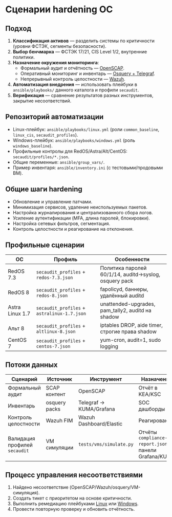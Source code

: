 # Сценарии hardening ОС

## Подход
1. **Классификация активов** — разделить системы по критичности (уровни ФСТЭК, сегменты безопасности).
2. **Выбор бенчмарка** — ФСТЭК 17/21, CIS Level 1/2, внутренние политики.
3. **Назначение окружения мониторинга**:
   - Формальный аудит и отчётность — [OpenSCAP](../environments/openscap/README.md).
   - Оперативный мониторинг и инвентарь — [Osquery + Telegraf](../environments/osquery-telegraf/README.md).
   - Непрерывный контроль целостности — [Wazuh](../environments/wazuh/README.md).
4. **Автоматизация внедрения** — использовать плейбуки в `ansible/playbooks/` данного каталога и профили `secaudit`.
5. **Верификация** — сравнение результатов разных инструментов, закрытие несоответствий.

## Репозиторий автоматизации
- Linux-плейбук: `ansible/playbooks/linux.yml` (роли `common_baseline`, `linux_cis`, `secaudit_profiles`).
- Windows-плейбук: `ansible/playbooks/windows.yml` (роль `windows_baseline`).
- Профильные контролы для RedOS/Astra/Alt/CentOS: `secaudit/profiles/*.json`.
- Общие переменные: `ansible/group_vars/`.
- Пример инвентаря: `ansible/inventory.ini` (с тестовыми/продовыми ВМ).

## Общие шаги hardening
- Обновление и управление патчами.
- Минимизация сервисов, удаление неиспользуемых пакетов.
- Настройка журналирования и централизованного сбора логов.
- Усиление аутентификации (MFA, длина паролей, блокировки).
- Настройка сетевых фильтров, сегментация.
- Контроль целостности и реагирование на отклонения.

## Профильные сценарии
| ОС | Профиль | Особенности |
|----|---------|-------------|
| RedOS 7.3 | `secaudit_profiles` + `redos-7.3.json` | Политика паролей 60/1/14, auditd→syslog, osquery pack |
| RedOS 8 | `secaudit_profiles` + `redos-8.json` | fapolicyd, баннеры, удалённый auditd |
| Astra Linux 1.7 | `secaudit_profiles` + `astralinux-1.7.json` | unattended-upgrades, pam_tally2, auditd на shadow |
| Альт 8 | `secaudit_profiles` + `altlinux-8.json` | iptables DROP, aide timer, строгие права shadow |
| CentOS 7 | `secaudit_profiles` + `centos-7.json` | yum-cron, audit=1, sudo logging |

## Потоки данных
| Сценарий | Источник | Инструмент | Назначение |
|----------|----------|------------|------------|
| Формальный аудит | SCAP контент | OpenSCAP | Отчёт в KEA/KSC |
| Инвентарь | osquery packs | Telegraf -> KUMA/Grafana | SOC дашборды |
| Контроль целостности | Wazuh FIM | Wazuh Dashboard/Elastic | Реагирование |
| Валидация профилей `secaudit` | VM симуляции | `tests/vms/simulate.py` | Отчёты `compliance-report.json`, панели Grafana/KUMA |

## Процесс управления несоответствиями
1. Найдено несоответствие (OpenSCAP/Wazuh/osquery/VM-симуляция).
2. Создать тикет с приоритетом на основе критичности.
3. Выполнить ремедиацию плейбуками [Linux](linux.md) или [Windows](windows.md).
4. Провести повторную проверку и обновить отчётность.

